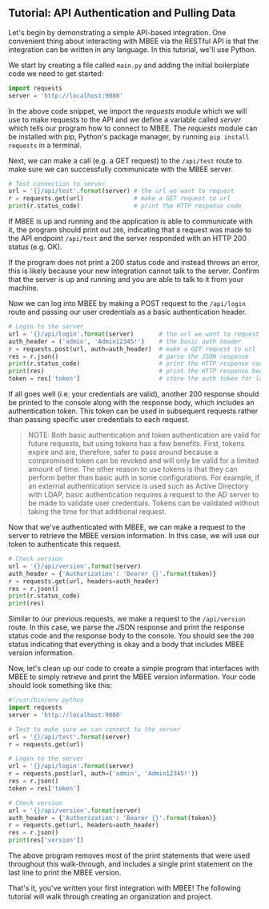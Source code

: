 ## Tutorial: API Authentication and Pulling Data

Let's begin by demonstrating a simple API-based integration. One convenient 
thing about interacting with MBEE via the RESTful API is that the integration
can be written in any language. In this tutorial, we'll use Python.

We start by creating a file called `main.py` and adding the initial boilerplate
code we need to get started:

```python
import requests
server = 'http://localhost:9080'
``` 

In the above code snippet, we import the *requests* module which we will use to
make requests to the API and we define a variable called *server* which tells
our program how to connect to MBEE. The *requests* module can be installed with 
pip, Python's package manager, by running `pip install requests` in a terminal.

Next, we can make a call (e.g. a GET request) to the `/api/test` route to make
sure we can successfully communicate with the MBEE server.

```python
# Test connection to server
url = '{}/api/test'.format(server) # the url we want to request
r = requests.get(url)              # make a GET request to url
print(r.status_code)               # print the HTTP response code        
```

If MBEE is up and running and the application is able to communicate with it,
the program should print out `200`, indicating that a request was made to the
API endpoint `/api/test` and the server responded with an HTTP 200 status 
(e.g. OK).

If the program does not print a 200 status code and instead throws an error, this is likely
because your new integration cannot talk to the server. Confirm that the server
is up and running and you are able to talk to it from your machine.

Now we can log into MBEE by making a POST request to the `/api/login` route
and passing our user credentials as a basic authentication header.

```python
# Login to the server
url = '{}/api/login'.format(server)       # the url we want to request
auth_header = ('admin', 'Admin12345!')    # the basic auth header
r = requests.post(url, auth=auth_header)  # make a GET request to url
res = r.json()                            # parse the JSON response
print(r.status_code)                      # print the HTTP response code
print(res)                                # print the HTTP response body
token = res['token']                      # store the auth token for later
```

If all goes well (i.e. your credentials are valid), another 200 response should
be printed to the console along with the response body, which includes an
authentication token. This token can be used in subsequent requests rather than
passing specific user credentials to each request.

> NOTE: Both basic authentication and token authentication are valid for future 
> requests, but using tokens has a few benefits. First, tokens expire and are, 
> therefore, safer to pass around because a compromised token can be revoked and
> will only be valid for a limited amount of time. The other reason to use
> tokens is that they can perform better than basic auth in some configurations.
> For example, if an external authentication service is used such as Active 
> Directory with LDAP, basic authentication requires a request to the AD server
> to be made to validate user credentials. Tokens can be validated without 
> taking the time for that additional request.

Now that we've authenticated with MBEE, we can make a request to the server
to retrieve the MBEE version information. In this case, we will use our token
to authenticate this request.

```python
# Check version
url = '{}/api/version'.format(server)
auth_header = {'Authorization': 'Bearer {}'.format(token)}
r = requests.get(url, headers=auth_header)
res = r.json()
print(r.status_code)
print(res)
```

Similar to our previous requests, we make a request to the `/api/version` route.
In this case, we parse the JSON response and print the response status code and
the response body to the console. You should see the `200` status indicating 
that everything is okay and a body that includes MBEE version information.

Now, let's clean up our code to create a simple program that interfaces with 
MBEE to simply retrieve and print the MBEE version information. Your code
should look something like this:

```python
#!/usr/bin/env python
import requests
server = 'http://localhost:9080'

# Test to make sure we can connect to the server
url = '{}/api/test'.format(server)
r = requests.get(url)

# Login to the server
url = '{}/api/login'.format(server)
r = requests.post(url, auth=('admin', 'Admin12345!'))
res = r.json()
token = res['token']

# Check version
url = '{}/api/version'.format(server)
auth_header = {'Authorization': 'Bearer {}'.format(token)}
r = requests.get(url, headers=auth_header)
res = r.json()
print(res['version'])
```

The above program removes most of the print statements that were used throughout
this walk-through, and includes a single print statement on the last line to
print the MBEE version.

That's it, you've written your first integration with MBEE! The following 
tutorial will walk through creating an organization and project.

